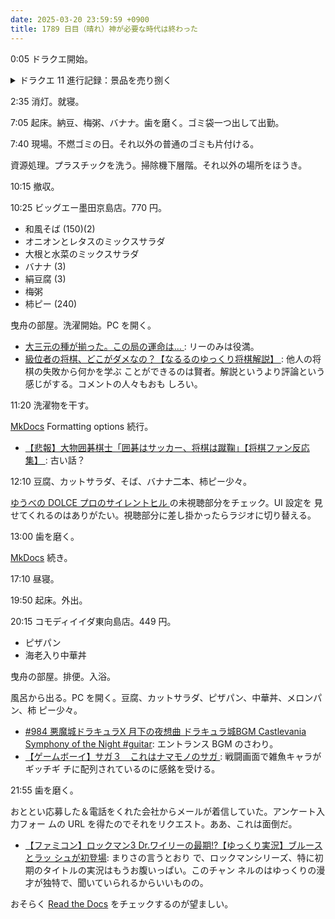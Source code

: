```yaml
---
date: 2025-03-20 23:59:59 +0900
title: 1789 日目（晴れ）神が必要な時代は終わった
---
```


0:05 ドラクエ開始。

<details><summary>ドラクエ 11 進行記録：景品を売り捌く</summary>
<p>ウマレース称号コンプリートにこだわる。気分転換にもう一度ブロンズ杯からふつうレースを一通り試す。
称号チャレンジタイムを出しにくいのはゴールド杯のトラックだ。理由はわからない。</p>

<p>ブラック杯ふつう。いちおう記録を 1:04.25 に縮める。
考えられる改善点は無視するジャンプ台を決める、一周目と二周目で走路が異なるところを見極める、他の馬に押し出してもらう。</p>

<p>景品のヒヒイロカネが 99 個どうぐぶくろに溜まっている。
鍛冶をコンプリートしているし、なにより不愉快なので売り飛ばす。だいたい 25 万ゴールド儲かる。</p>
</details>

2:35 消灯。就寝。

7:05 起床。納豆、梅粥、バナナ。歯を磨く。ゴミ袋一つ出して出勤。

7:40 現場。不燃ゴミの日。それ以外の普通のゴミも片付ける。

資源処理。プラスチックを洗う。掃除機下層階。それ以外の場所をほうき。

10:15 撤収。

10:25 ビッグエー墨田京島店。770 円。

* 和風そば (150)(2)
* オニオンとレタスのミックスサラダ
* 大根と水菜のミックスサラダ
* バナナ (3)
* 絹豆腐 (3)
* 梅粥
* 柿ピー (240)

曳舟の部屋。洗濯開始。PC を開く。

* [大三元の種が揃った。この局の運命は…
  ](https://www.youtube.com/watch?v=8151rwYwsiY): リーのみは役満。
* [級位者の将棋、どこがダメなの？【なるるのゆっくり将棋解説】
  ](https://www.youtube.com/watch?v=tYoAKzb26kE): 他人の将棋の失敗から何かを学ぶ
  ことができるのは賢者。解説というより評論という感じがする。コメントの人々もおも
  しろい。

11:20 洗濯物を干す。

[MkDocs] Formatting options 続行。

* [【悲報】大物囲碁棋士「囲碁はサッカー、将棋は蹴鞠」【将棋ファン反応集】
  ](https://www.youtube.com/watch?v=L3zz_oi1CoY): 古い話？

12:10 豆腐、カットサラダ、そば、バナナ二本、柿ピー少々。

[ゆうべの DOLCE プロのサイレントヒル
](https://www.youtube.com/watch?v=AX95spDyj4Y)の未視聴部分をチェック。UI 設定を
見せてくれるのはありがたい。視聴部分に差し掛かったらラジオに切り替える。

13:00 歯を磨く。

[MkDocs] 続き。

17:10 昼寝。

19:50 起床。外出。

20:15 コモディイイダ東向島店。449 円。

* ピザパン
* 海老入り中華丼

曳舟の部屋。排便。入浴。

風呂から出る。PC を開く。豆腐、カットサラダ、ピザパン、中華丼、メロンパン、柿
ピー少々。

* [#984 悪魔城ドラキュラX 月下の夜想曲 ドラキュラ城BGM Castlevania Symphony of
  the Night #guitar](https://www.youtube.com/watch?v=0F_XU56sZR8): エントランス
  BGM のさわり。
* [【ゲームボーイ】サガ３　これはナマモノのサガ
  ](https://www.youtube.com/watch?v=VMantgm8aHQ): 戦闘画面で雑魚キャラがギッチギ
  チに配列されているのに感銘を受ける。

21:55 歯を磨く。

おととい応募した＆電話をくれた会社からメールが着信していた。アンケート入力フォー
ムの URL を得たのでそれをリクエスト。ああ、これは面倒だ。

* [【ファミコン】ロックマン3 Dr.ワイリーの最期!?【ゆっくり実況】ブルースとラッ
  シュが初登場](https://www.youtube.com/watch?v=-CtaM6yKc-Y): まりさの言うとおり
  で、ロックマンシリーズ、特に初期のタイトルの実況はもうお腹いっぱい。このチャン
  ネルのはゆっくりの漫才が独特で、聞いていられるからいいものの。

おそらく [Read the Docs](https://docs.readthedocs.com/platform/stable/index.html)
をチェックするのが望ましい。

[MkDocs]: <https://www.mkdocs.org/>
